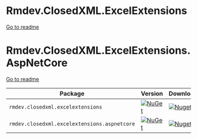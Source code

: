 
# Rmdev.ClosedXML.ExcelExtensions

[Go to readme](Rmdev.ClosedXML.ExcelExtensions\readme.md)

# Rmdev.ClosedXML.ExcelExtensions.AspNetCore

[Go to readme](Rmdev.ClosedXML.ExcelExtensions.AspNetCore\readme.md)

| Package |  Version | Downloads |
| ------- | ----- | ----- |
| `rmdev.closedxml.excelextensions` | [![NuGet](https://img.shields.io/nuget/v/rmdev.closedxml.excelextensions.svg)](https://nuget.org/packages/rmdev.closedxml.excelextensions) | [![Nuget](https://img.shields.io/nuget/dt/rmdev.closedxml.excelextensions.svg)](https://nuget.org/packages/rmdev.closedxml.excelextensions) |
| `rmdev.closedxml.excelextensions.aspnetcore` | [![NuGet](https://img.shields.io/nuget/v/rmdev.closedxml.excelextensions.aspnetcore.svg)](https://nuget.org/packages/rmdev.closedxml.excelextensions.aspnetcore) | [![Nuget](https://img.shields.io/nuget/dt/rmdev.closedxml.excelextensions.aspnetcore.svg)](https://nuget.org/packages/rmdev.closedxml.excelextensions.aspnetcore) |

